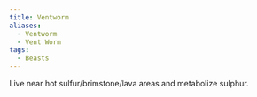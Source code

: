 ```yaml
---
title: Ventworm
aliases:
  - Ventworm
  - Vent Worm
tags:
  - Beasts
---
```

Live near hot sulfur/brimstone/lava areas and metabolize sulphur.